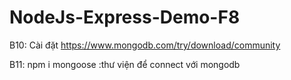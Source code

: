 # NodeJs-Express-Demo-F8
B10: Cài đặt https://www.mongodb.com/try/download/community

B11: npm i mongoose :thư viện để connect với mongodb
